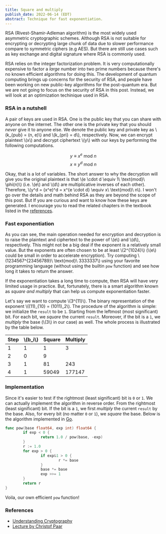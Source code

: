 ```yaml
---
title: Square and multiply
publish_date: 2022-06-14 (EDT)
abstract: Technique for fast exponentiation.
---
```


RSA (Rivest-Shamir-Adleman algorithm) is the most widely used
asymmetric cryptographic schemes. Although RSA is not suitable
for encrypting or decrypting large chunk of data due to slower
performance compare to symmetric ciphers (e.g AES). But there
are still use cases such as key exchange and digital signature
where RSA is commonly used.

RSA relies on the integer factorization problem. It is very
computationally expensive to factor a _large_ number into two
prime numbers because there's no known efficient algorithms
for doing this. The development of quantum computing brings
up concerns for the security of RSA, and people have been
working on new public-key algorithms for the post-quantum era.
But we are not going to focus on the security of RSA in this
post. Instead, we will look at an optimization techinique used
in RSA.

### RSA in a nutshell

A pair of keys are used in RSA. One is the public key that you
can share with anyone on the internet. The other one is the
private key that you should _never_ give it to anyone else.
We denote the public key and private key as \\(k_{pub} = (n, e)\\)
and \\(k_{pri} = d\\), respectively. Now, we can encrypt plaintext
\\(x\\) and decrypt ciphertext \\(y\\) with our keys by performing
the following computations.

$$ y \equiv x^e\ \text{mod}\ n $$
$$ x \equiv y^d\ \text{mod}\ n $$

Okay, that is a lot of variables. The short answer to why the
decryption will give you the original plaintext is that
\\(e \cdot d \equiv 1\ \text{mod}\ \phi(n)\\)
(i.e. \\(e\\) and \\(d\\) are multiplicative inverses of each other).
Therefore, \\(y^d = (x^e)^d = x^{e \cdot d} \equiv x\ \text{mod}\ n\\).
I won't go over the details and math behind RSA as they are
beyond the scope of this post. But If you are curious and want
to know how these keys are generated. I encourage you to read
the related chapters in the textbook listed in the <a href="#references">references</a>.

### Fast exponentiation

As you can see, the main operation needed for encryption and
decryption is to raise the plaintext and ciphertext to the
power of \\(e\\) and \\(d\\), respectively. This might not be
a big deal if the exponent is a relatively small value.
But the exponents are often chosen to be at least \\(2^{1024}\\)
(\\(e\\) could be small in order to accelerate encryption).
Try computing \\(1234567^{23456789}\ \text{mod}\ 3333337\\)
using your favorite programming language (without using the builtin
`pow` function) and see how long it takes to return the answer.

If the exponentiation takes a long time to compute, then RSA will
have very limited usage in practice. But, fortunately, there
is a smart algorithm known as _square and multiply_ that can help
us compute exponentiation faster.

Let's say we want to compute \\(3^{11}\\). The binary representation
of the exponent \\((11)_{10} = (1011)_2\\). The procedure of the
algorithm is simple: we initialize the `result` to be `1`.
Starting from the leftmost (most significant) bit. For each bit, we
_square_ the current `result`. Moreover, if the bit is a `1`,
we _multiply_ the base (\\(3\\) in our case) as well.
The whole process is illustrated by the table below.

| Step | \\(b_i\\) | Square | Multiply |
|------|-----------|--------|----------|
| 1    | 1         | 1      | 3        |
| 2    | 0         | 9      |          |
| 3    | 1         | 81     | 243      |
| 4    | 1         | 59049  | 177147   |

### Implementation

Since it's easier to test if the rightmost (least significant) bit
is `0` or `1`. We can actually implement the algorithm in reverse order.
From the rightmost (least significant) bit. If the bit is a `1`,
we first _multiply_ the current `result` by the base. Also, for every
bit (no matter `0` or `1`), we _square_ the base. Below is the algorithm
implemented in [Go](https://go.dev).

```go
func pow(base float64, exp int) float64 {
        if exp < 0 {
                return 1.0 / pow(base, -exp)
        }
        r := 1.0
        for exp > 0 {
                if exp&1 > 0 {
                        r *= base
                }
                base *= base
                exp >>= 1
        }
        return r
}
```

Voila, our own efficient `pow` function!

### References

* [Understanding Cryptography](https://www.crypto-textbook.com)
* [Lecture by Christof Paar](https://youtu.be/QSlWzKNbKrU)
